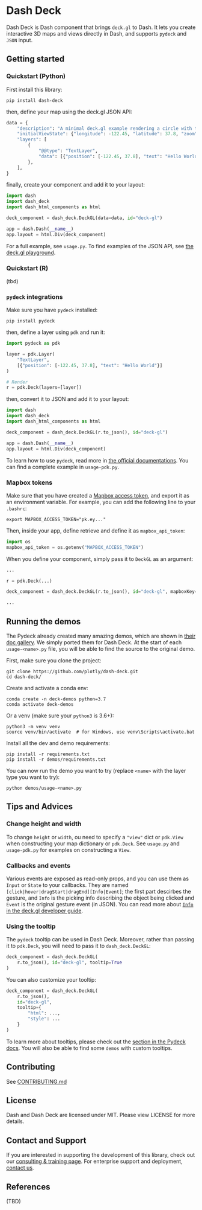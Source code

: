 # Dash Deck

Dash Deck is Dash component that brings `deck.gl` to Dash. It lets you create interactive 3D maps and views directly in Dash, and supports `pydeck` and `JSON` input.

## Getting started

### Quickstart (Python)

First install this library:
```
pip install dash-deck
```

then, define your map using the deck.gl JSON API:

```python
data = {
    "description": "A minimal deck.gl example rendering a circle with text",
    "initialViewState": {"longitude": -122.45, "latitude": 37.8, "zoom": 12},
    "layers": [
        {
            "@@type": "TextLayer",
            "data": [{"position": [-122.45, 37.8], "text": "Hello World"}],
        },
    ],
}
```

finally, create your component and add it to your layout:

```python
import dash
import dash_deck
import dash_html_components as html

deck_component = dash_deck.DeckGL(data=data, id="deck-gl")

app = dash.Dash(__name__)
app.layout = html.Div(deck_component)
```

For a full example, see `usage.py`. To find examples of the JSON API, see [the deck.gl playground](https://deck.gl/playground/).


### Quickstart (R)

(tbd)

### `pydeck` integrations

Make sure you have `pydeck` installed:
```
pip install pydeck
```

then, define a layer using `pdk` and run it:
```python
import pydeck as pdk

layer = pdk.Layer(
    "TextLayer",
    [{"position": [-122.45, 37.8], "text": "Hello World"}]
)

# Render
r = pdk.Deck(layers=[layer])
```

then, convert it to JSON and add it to your layout:

```python
import dash
import dash_deck
import dash_html_components as html

deck_component = dash_deck.DeckGL(r.to_json(), id="deck-gl")

app = dash.Dash(__name__)
app.layout = html.Div(deck_component)
```

To learn how to use `pydeck`, read more in [the official documentations](https://pydeck.gl/). You can find a complete example in `usage-pdk.py`.

### Mapbox tokens

Make sure that you have created a [Mapbox access token](https://docs.mapbox.com/help/how-mapbox-works/access-tokens/), and export it as an environment variable. For example, you can add the following line to your `.bashrc`:
```
export MAPBOX_ACCESS_TOKEN="pk.ey..."
```

Then, inside your app, define retrieve and define it as `mapbox_api_token`:
```python
import os
mapbox_api_token = os.getenv("MAPBOX_ACCESS_TOKEN")
```

When you define your component, simply pass it to `DeckGL` as an argument:
```python
...

r = pdk.Deck(...)

deck_component = dash_deck.DeckGL(r.to_json(), id="deck-gl", mapboxKey=mapbox_api_token)

...
```


## Running the demos

The Pydeck already created many amazing demos, which are shown in [their doc gallery](https://pydeck.gl/index.html#gallery). We simply ported them for Dash Deck. At the start of each `usage-<name>.py` file, you will be able to find the source to the original demo.

First, make sure you clone the project:
```
git clone https://github.com/plotly/dash-deck.git
cd dash-deck/
```

Create and activate a conda env:
```
conda create -n deck-demos python=3.7
conda activate deck-demos
```

Or a venv (make sure your `python3` is 3.6+):
```
python3 -m venv venv
source venv/bin/activate  # for Windows, use venv\Scripts\activate.bat
```

Install all the dev and demo requirements:

```
pip install -r requirements.txt
pip install -r demos/requirements.txt
```

You can now run the demo you want to try (replace `<name>` with the layer type you want to try):
```
python demos/usage-<name>.py
```

## Tips and Advices

### Change height and width

To change `height` or `width`, ou need to specify a `"view"` dict or `pdk.View` when constructing your map dictionary or `pdk.Deck`. See `usage.py` and `usage-pdk.py` for examples on constructing a `View`.

### Callbacks and events

Various events are exposed as read-only props, and you can use them as `Input` or `State` to your callbacks. They are named `[click|hover|dragStart|dragEnd][Info|Event]`; the first part descirbes the gesture, and `Info` is the picking info describing the object being clicked and `Event` is the original gesture event (in JSON). You can read more about [`Info` in the deck.gl developer guide](https://deck.gl/docs/developer-guide/interactivity#the-picking-info-object).

### Using the tooltip

The `pydeck` tooltip can be used in Dash Deck. Moreover, rather than passing it to `pdk.Deck`, you will need to pass it to `dash_deck.DeckGL`:
```python
deck_component = dash_deck.DeckGL(
    r.to_json(), id="deck-gl", tooltip=True
)
```

You can also customize your tooltip:
```python
deck_component = dash_deck.DeckGL(
    r.to_json(), 
    id="deck-gl", 
    tooltip={
        "html": ...,
        "style": ...
    }
)
```
To learn more about tooltips, please check out the [section in the Pydeck docs](https://pydeck.gl/tooltip.html). You will also be able to find some `demos` with custom tooltips.

## Contributing

See [CONTRIBUTING.md](./CONTRIBUTING.md)

## License

Dash and Dash Deck are licensed under MIT. Please view LICENSE for more details.

## Contact and Support

If you are interested in supporting the development of this library, check out our [consulting & training page](https://plotly.com/consulting-and-oem/). For enterprise support and deployment, [contact us](https://plotly.com/contact-us).

## References

(TBD)